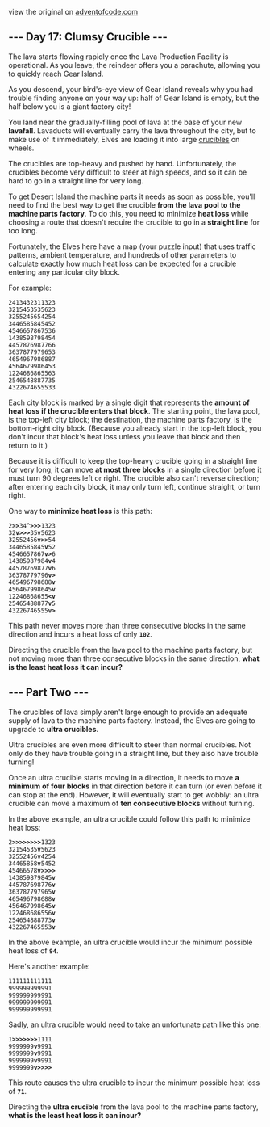 view the original on <a href=https://adventofcode.com/2023/day/17>adventofcode.com</a>
<h2>--- Day 17: Clumsy Crucible ---</h2><p>The lava starts flowing rapidly once the Lava Production Facility is operational. As you <span title="see you soon?">leave</span>, the reindeer offers you a parachute, allowing you to quickly reach Gear Island.</p>
<p>As you descend, your bird's-eye view of Gear Island reveals why you had trouble finding anyone on your way up: half of Gear Island is empty, but the half below you is a giant factory city!</p>
<p>You land near the gradually-filling pool of lava at the base of your new <b>lavafall</b>. Lavaducts will eventually carry the lava throughout the city, but to make use of it immediately, Elves are loading it into large <a href="https://en.wikipedia.org/wiki/Crucible">crucibles</a> on wheels.</p>
<p>The crucibles are top-heavy and pushed by hand. Unfortunately, the crucibles become very difficult to steer at high speeds, and so it can be hard to go in a straight line for very long.</p>
<p>To get Desert Island the machine parts it needs as soon as possible, you'll need to find the best way to get the crucible <b>from the lava pool to the machine parts factory</b>. To do this, you need to minimize <b>heat loss</b> while choosing a route that doesn't require the crucible to go in a <b>straight line</b> for too long.</p>
<p>Fortunately, the Elves here have a map (your puzzle input) that uses traffic patterns, ambient temperature, and hundreds of other parameters to calculate exactly how much heat loss can be expected for a crucible entering any particular city block.</p>
<p>For example:</p>
<pre><code>2413432311323
3215453535623
3255245654254
3446585845452
4546657867536
1438598798454
4457876987766
3637877979653
4654967986887
4564679986453
1224686865563
2546548887735
4322674655533
</code></pre>
<p>Each city block is marked by a single digit that represents the <b>amount of heat loss if the crucible enters that block</b>. The starting point, the lava pool, is the top-left city block; the destination, the machine parts factory, is the bottom-right city block. (Because you already start in the top-left block, you don't incur that block's heat loss unless you leave that block and then return to it.)</p>
<p>Because it is difficult to keep the top-heavy crucible going in a straight line for very long, it can move <b>at most three blocks</b> in a single direction before it must turn 90 degrees left or right. The crucible also can't reverse direction; after entering each city block, it may only turn left, continue straight, or turn right.</p>
<p>One way to <b>minimize heat loss</b> is this path:</p>
<pre><code>2<b>&gt;</b><b>&gt;</b>34<b>^</b><b>&gt;</b><b>&gt;</b><b>&gt;</b>1323
32<b>v</b><b>&gt;</b><b>&gt;</b><b>&gt;</b>35<b>v</b>5623
32552456<b>v</b><b>&gt;</b><b>&gt;</b>54
3446585845<b>v</b>52
4546657867<b>v</b><b>&gt;</b>6
14385987984<b>v</b>4
44578769877<b>v</b>6
36378779796<b>v</b><b>&gt;</b>
465496798688<b>v</b>
456467998645<b>v</b>
12246868655<b>&lt;</b><b>v</b>
25465488877<b>v</b>5
43226746555<b>v</b><b>&gt;</b>
</code></pre>
<p>This path never moves more than three consecutive blocks in the same direction and incurs a heat loss of only <code><b>102</b></code>.</p>
<p>Directing the crucible from the lava pool to the machine parts factory, but not moving more than three consecutive blocks in the same direction, <b>what is the least heat loss it can incur?</b></p>
<h2 id="part2">--- Part Two ---</h2><p>The crucibles of lava simply aren't large enough to provide an adequate supply of lava to the machine parts factory. Instead, the Elves are going to upgrade to <b>ultra crucibles</b>.</p>
<p>Ultra crucibles are even more difficult to steer than normal crucibles. Not only do they have trouble going in a straight line, but they also have trouble turning!</p>
<p>Once an ultra crucible starts moving in a direction, it needs to move <b>a minimum of four blocks</b> in that direction before it can turn (or even before it can stop at the end). However, it will eventually start to get wobbly: an ultra crucible can move a maximum of <b>ten consecutive blocks</b> without turning.</p>
<p>In the above example, an ultra crucible could follow this path to minimize heat loss:</p>
<pre><code>2<b>&gt;</b><b>&gt;</b><b>&gt;</b><b>&gt;</b><b>&gt;</b><b>&gt;</b><b>&gt;</b><b>&gt;</b>1323
32154535<b>v</b>5623
32552456<b>v</b>4254
34465858<b>v</b>5452
45466578<b>v</b><b>&gt;</b><b>&gt;</b><b>&gt;</b><b>&gt;</b>
143859879845<b>v</b>
445787698776<b>v</b>
363787797965<b>v</b>
465496798688<b>v</b>
456467998645<b>v</b>
122468686556<b>v</b>
254654888773<b>v</b>
432267465553<b>v</b>
</code></pre>
<p>In the above example, an ultra crucible would incur the minimum possible heat loss of <code><b>94</b></code>.</p>
<p>Here's another example:</p>
<pre><code>111111111111
999999999991
999999999991
999999999991
999999999991
</code></pre>
<p>Sadly, an ultra crucible would need to take an unfortunate path like this one:</p>
<pre><code>1<b>&gt;</b><b>&gt;</b><b>&gt;</b><b>&gt;</b><b>&gt;</b><b>&gt;</b><b>&gt;</b>1111
9999999<b>v</b>9991
9999999<b>v</b>9991
9999999<b>v</b>9991
9999999<b>v</b><b>&gt;</b><b>&gt;</b><b>&gt;</b><b>&gt;</b>
</code></pre>
<p>This route causes the ultra crucible to incur the minimum possible heat loss of <code><b>71</b></code>.</p>
<p>Directing the <b>ultra crucible</b> from the lava pool to the machine parts factory, <b>what is the least heat loss it can incur?</b></p>

